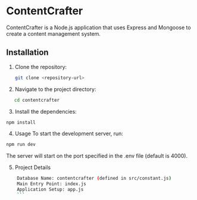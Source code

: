 # ContentCrafter

ContentCrafter is a Node.js application that uses Express and Mongoose to create a content management system.

## Installation

1. Clone the repository:
   ```sh
   git clone <repository-url>

2. Navigate to the project directory:
```sh
   cd contentcrafter
```

3. Install the dependencies:
```sh
npm install
```


4. Usage
To start the development server, run:
```sh
npm run dev
```

The server will start on the port specified in the .env file (default is 4000).

5. Project Details

 ```sh
     Database Name: contentcrafter (defined in src/constant.js)
     Main Entry Point: index.js
     Application Setup: app.js
     ```